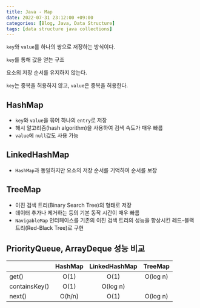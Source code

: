 ```yaml
---
title: Java - Map
date: 2022-07-31 23:12:00 +09:00
categories: [Blog, Java, Data Structure]
tags: [data structure java collections]
---
```


`key`와 `value`를 하나의 쌍으로 저장하는 방식이다.

`key`를 통해 값을 얻는 구조

요소의 저장 순서를 유지하지 않는다.

`key`는 중복을 허용하지 않고, `value`은 중복을 허용한다.

## HashMap

- `key`와 `value`을 묶어 하나의 `entry`로 저장
- 해시 알고리즘(hash algorithm)을 사용하여 검색 속도가 매우 빠름
- `value`에 `null`값도 사용 가능

## LinkedHashMap

- `HashMap`과 동일하지만 요소의 저장 순서를 기억하여 순서를 보장

## TreeMap

- 이진 검색 트리(Binary Search Tree)의 형태로 저장
- 데이터 추가나 제거하는 등의 기본 동작 시간이 매우 빠름
- `NavigableMap` 인터페이스를 기존의 이진 검색 트리의 성능을 향상시킨 레드-블랙 트리(Red-Black Tree)로 구현


## PriorityQueue, ArrayDeque 성능 비교

||HashMap|LinkedHashMap|TreeMap|
|-----------|:---:|:---:|:---:|
|get()|O(1)|O(1)|O(log n)|
|containsKey()|O(1)|O(log n)|
|next()|O(h/n)|O(1)|O(log n)|



